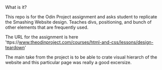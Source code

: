 What is it?

This repo is for the Odin Project assignment and asks student to replicate the Smashing Website design.
Teaches divs, positioning, and bunch of other elements that are frequently used.

The URL for the assignment is here  'ttps://www.theodinproject.com/courses/html-and-css/lessons/design-teardown'

The main take from the project is to be able to crate visual hierarch of the website and this particular page was really a good excersize.
